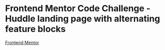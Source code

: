 # Frontend Mentor Code Challenge - Huddle landing page with alternating feature blocks

[Frontend Mentor](https://www.frontendmentor.io)
